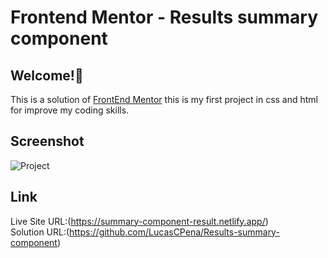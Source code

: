 # Frontend Mentor - Results summary component

## Welcome!👋
This is a solution of [FrontEnd Mentor](https://www.frontendmentor.io/challenges/results-summary-component-CE_K6s0maV)  this is my first project in css and html for improve my coding skills.

## Screenshot
![Project](https://github.com/LucasCPena/Results-summary-component/assets/79058932/1175a26b-9a67-4af1-ad0b-4ce462e06258)

## Link
Live Site URL:(https://summary-component-result.netlify.app/) <br/>
Solution URL:(https://github.com/LucasCPena/Results-summary-component)

